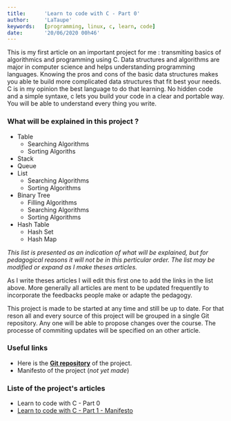 ```yaml
---
title:      'Learn to code with C - Part 0'
author:     'LaTaupe'
keywords:   [programming, linux, c, learn, code]
date:       '20/06/2020 00h46'
---
```


This is my first article on an important project for me : transmiting basics of
algorithmics and programming using C. Data structures and algorithms are major
in computer science and helps understanding programming languages. Knowing the
pros and cons of the basic data structures makes you able te build more
complicated data structures that fit best your needs. C is in my opinion the
best language to do that learning. No hidden code and a simple syntaxe, c lets
you build your code in a clear and portable way. You will be able to understand
every thing you write.

### What will be explained in this project ?
* Table
  * Searching Algorithms
  * Sorting Algoriths
* Stack
* Queue
* List
  * Searching Algorithms
  * Sorting Algorithms
* Binary Tree
  * Filling Algorithms
  * Searching Algorithms
  * Sorting Algorithms
* Hash Table
  * Hash Set
  * Hash Map

*This list is presented as an indication of what will be explained, but for
pedagogical reasons it will not be in this perticular order. The list may be
modified or expand as I make theses articles.*

As I write theses articles I will edit this first one to add the links in the
list above. More generally all articles are ment to be updated frequentlly to
incorporate the feedbacks people make or adapte the pedagogy.

This project is made to be started at any time and still be up to date. For
that reson all and every source of this project will be grouped in a single Git
repository. Any one will be able to propose changes over the course. The
processe of commiting updates will be specified on an other article.

### Useful links
* Here is the
**[Git repository](https://github.com/LaTaupeEspagnole/data-structures)**
of the project.
* Manifesto of the project (*not yet made*)

### Liste of the project's articles
* Learn to code with C - Part 0
* [Learn to code with C - Part 1 - Manifesto](learn-to-code-with-c-part-01-manifesto.html)



